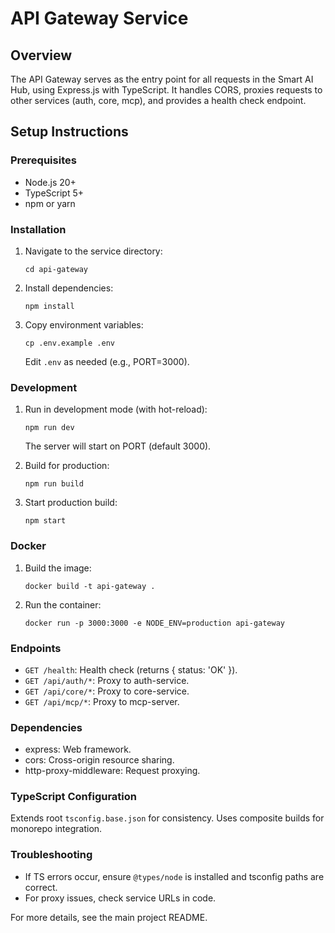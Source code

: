 # API Gateway Service

## Overview
The API Gateway serves as the entry point for all requests in the Smart AI Hub, using Express.js with TypeScript. It handles CORS, proxies requests to other services (auth, core, mcp), and provides a health check endpoint.

## Setup Instructions

### Prerequisites
- Node.js 20+
- TypeScript 5+
- npm or yarn

### Installation
1. Navigate to the service directory:
   ```
   cd api-gateway
   ```

2. Install dependencies:
   ```
   npm install
   ```

3. Copy environment variables:
   ```
   cp .env.example .env
   ```
   Edit `.env` as needed (e.g., PORT=3000).

### Development
1. Run in development mode (with hot-reload):
   ```
   npm run dev
   ```
   The server will start on PORT (default 3000).

2. Build for production:
   ```
   npm run build
   ```

3. Start production build:
   ```
   npm start
   ```

### Docker
1. Build the image:
   ```
   docker build -t api-gateway .
   ```

2. Run the container:
   ```
   docker run -p 3000:3000 -e NODE_ENV=production api-gateway
   ```

### Endpoints
- `GET /health`: Health check (returns { status: 'OK' }).
- `GET /api/auth/*`: Proxy to auth-service.
- `GET /api/core/*`: Proxy to core-service.
- `GET /api/mcp/*`: Proxy to mcp-server.

### Dependencies
- express: Web framework.
- cors: Cross-origin resource sharing.
- http-proxy-middleware: Request proxying.

### TypeScript Configuration
Extends root `tsconfig.base.json` for consistency. Uses composite builds for monorepo integration.

### Troubleshooting
- If TS errors occur, ensure `@types/node` is installed and tsconfig paths are correct.
- For proxy issues, check service URLs in code.

For more details, see the main project README.